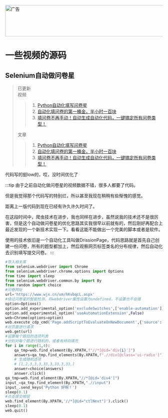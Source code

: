 <a href="https://www.lcayun.com/aff/DECEDOZS">
    <img src="/imgs/ads/lky.png" alt="广告" width="800" height="100">
</a>

# 一些视频的源码

## Selenium自动做问卷星

> 已更新  
> 视频  
> > 1. [Python自动化填写问卷星](https://www.bilibili.com/video/BV1b94y1n7J2/)  
> > 2. [自动化填问卷的第一桶金，半小时一百块](https://www.bilibili.com/video/BV1BSDTYnEoa/)  
> >3. [填问卷不再手动！自动生成自动化代码，一键搞定所有问卷类型！](https://www.bilibili.com/video/BV1AdDLYJEFv/)   
>  
> 文章  
> >1. [Python自动化填写问卷星](http://www.stardream.vip/blog/2)  
> >2. [自动化填问卷的第一桶金，半小时一百块](http://www.stardream.vip/blog/22)  
> >3. [填问卷不再手动！自动生成自动化代码，一键搞定所有问卷类型！](http://www.stardream.vip/blog/23)  

代码写的挺low的，哎，没时间优化了

:::tip
由于之前自动化做问卷星的视频数据不错，很多人都要了代码。

但是我觉得那个代码写的特别烂，所以甚至我现在稍稍有些惭愧的感觉。

距离上一版代码到现在已经有许久许久时间了。

在这段时间中，爬虫技术在进步，我也同样在进步，虽然说我的技术还不是很厉害，但是这个自动做问卷星的优化思路其实我很早以前就有的，然后刚好再配合上最近发现的一个新技术实现一下。看看这能不能做出一个完美的脚本或者是软件。

使用的技术依旧是一个自动化工具叫做DrissionPage，代码思路就是首先自己创建一份问卷，所有的题型都加上，然后观察网页标签类名的分布规律，然后自动化去识别填写提交问卷。
:::

```python
#导入相关库
from selenium.webdriver import Chrome
from selenium.webdriver.chrome.options import Options
from time import sleep
from selenium.webdriver.common.by import By
from random import choice
#问卷网址
url='https://www.wjx.cn/vm/hKvbqcL.aspx'
#绕过问卷星的智能检测，将webdriver属性设置为undefined，不设置也不会错
option=Options()
option.add_experimental_option('excludeSwitches',['enable-automation'])
option.add_experimental_option('useAutomationExtension',False)
web=Chrome(options=option)
web.execute_cdp_cmd('Page.addScriptToEvaluateOnNewDocument',{'source':'Object.defineProperty(navigator,"webdriver",{get:()=>undefined})'})
#对页面进行请求
web.get(url)
#设置每个题目的选项列表
#分别对每个题进行随机的，或者有倾向填充
for i in range(1,4):
	qa_tmp=web.find_element(By.XPATH,f"//*[@id='div{i}']")
	answers=qa_tmp.find_elements(By.XPATH,f".//div[@class='ui-radio']")
	# 生成随机选项
	# [1,2,3,3,3,33,3,33,3,33,]
	answer=choice(answers)
	answer.click()
qa_tmp=web.find_element(By.XPATH,"//*[@id='div4']")
input_=qa_tmp.find_element(By.XPATH,".//input")
input_.send_keys('Python 好啊！')
sleep(0.1)
#点击提交按钮
web.find_element(By.XPATH,'//*[@id="ctlNext"]').click()
sleep(0.1)
web.quit()

```